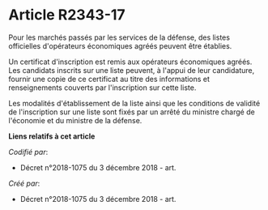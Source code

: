 # Article R2343-17

Pour les marchés passés par les services de la défense, des listes officielles d'opérateurs économiques agréés peuvent être
établies.

Un certificat d'inscription est remis aux opérateurs économiques agréés. Les candidats inscrits sur une liste peuvent, à
l'appui de leur candidature, fournir une copie de ce certificat au titre des informations et renseignements couverts par
l'inscription sur cette liste.

Les modalités d'établissement de la liste ainsi que les conditions de validité de l'inscription sur une liste sont fixés par
un arrêté du ministre chargé de l'économie et du ministre de la défense.

**Liens relatifs à cet article**

_Codifié par_:

  - Décret n°2018-1075 du 3 décembre 2018 - art.

_Créé par_:

  - Décret n°2018-1075 du 3 décembre 2018 - art.
